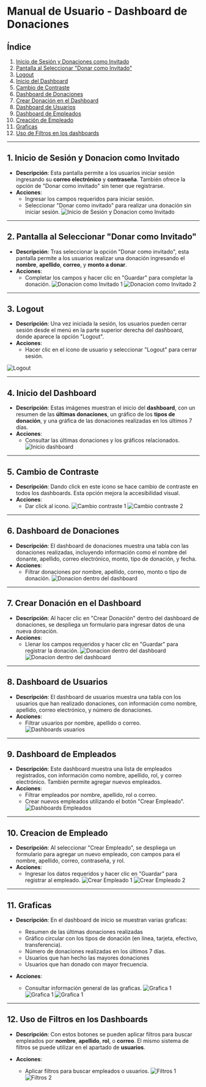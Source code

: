 # **Manual de Usuario - Dashboard de Donaciones**

## **Índice**
1. [Inicio de Sesión y Donaciones como Invitado](#1-inicio-de-sesión-y-donacion-como-invitado)
2. [Pantalla al Seleccionar "Donar como Invitado"](#2-pantalla-al-seleccionar-donar-como-invitado)
3. [Logout](#3-logout)
4. [Inicio del Dashboard](#4-inicio-del-dashboard)
5. [Cambio de Contraste](#5-cambio-de-contraste)
6. [Dashboard de Donaciones](#6-dashboard-de-donaciones)
7. [Crear Donación en el Dashboard](#7-crear-donación-en-el-dashboard)
8. [Dashboard de Usuarios](#8-dashboard-de-usuarios)
9. [Dashboard de Empleados](#9-dashboard-de-empleados)
10. [Creación de Empleado](#10-creacion-de-empleado)
11. [Graficas](#11-graficas)
12. [Uso de Filtros en los dashboards](#12-uso-de-filtros-en-los-dashboards)

---

## 1. **Inicio de Sesión y Donacion como Invitado**
- **Descripción**: Esta pantalla permite a los usuarios iniciar sesión ingresando su **correo electrónico** y **contraseña**. También ofrece la opción de "Donar como invitado" sin tener que registrarse.
- **Acciones**:
  - Ingresar los campos requeridos para iniciar sesión.
  - Seleccionar "Donar como invitado" para realizar una donación sin iniciar sesión.
![Inicio de Sesión y Donacion como Invitado](./Images/1.jpeg)

---

## 2. **Pantalla al Seleccionar "Donar como Invitado"**
- **Descripción**: Tras seleccionar la opción "Donar como invitado", esta pantalla permite a los usuarios realizar una donación ingresando el **nombre**, **apellido**, **correo**, y **monto a donar**.
- **Acciones**:
  - Completar los campos y hacer clic en "Guardar" para completar la donación.
![Donacion como Invitado 1](./Images/1.5.png)
![Donacion como Invitado 2](./Images/2.jpeg)

---

## 3. **Logout**
- **Descripción**: Una vez iniciada la sesión, los usuarios pueden cerrar sesión desde el menú en la parte superior derecha del dashboard, donde aparece la opción "Logout".
- **Acciones**:
  - Hacer clic en el ícono de usuario y seleccionar "Logout" para cerrar sesión.
  
![Logout](./Images/3.jpeg)

---

## 4. **Inicio del Dashboard**
- **Descripción**: Estas imágenes muestran el inicio del **dashboard**, con un resumen de las **últimas donaciones**, un gráfico de los **tipos de donación**, y una gráfica de las donaciones realizadas en los últimos 7 días.
- **Acciones**:
  - Consultar las últimas donaciones y los gráficos relacionados.
![Inicio dashboard](./Images/10.jpeg)

---

## 5. **Cambio de Contraste**
- **Descripción**: Dando click en este icono se hace cambio de contraste en todos los dashboards. Esta opción mejora la accesibilidad visual.
- **Acciones**:
  - Dar click al icono.
![Cambio contraste 1](./Images/11.5.png)
![Cambio contraste 2](./Images/12.jpeg)

---

## 6. **Dashboard de Donaciones**
- **Descripción**: El dashboard de donaciones muestra una tabla con las donaciones realizadas, incluyendo información como el nombre del donante, apellido, correo electrónico, monto, tipo de donación, y fecha.
- **Acciones**:
  - Filtrar donaciones por nombre, apellido, correo, monto o tipo de donación.
![Donacion dentro del dashboard](./Images/4.jpeg)

---

## 7. **Crear Donación en el Dashboard**
- **Descripción**: Al hacer clic en "Crear Donación" dentro del dashboard de donaciones, se despliega un formulario para ingresar datos de una nueva donación.
- **Acciones**:
  - Llenar los campos requeridos y hacer clic en "Guardar" para registrar la donación.
![Donacion dentro del dashboard](./Images/4.5.png)
![Donacion dentro del dashboard](./Images/5.jpeg)

---

## 8. **Dashboard de Usuarios**
- **Descripción**: El dashboard de usuarios muestra una tabla con los usuarios que han realizado donaciones, con información como nombre, apellido, correo electrónico, y número de donaciones.
- **Acciones**:
  - Filtrar usuarios por nombre, apellido o correo.
![Dashboards usuarios](./Images/6.jpeg)

---

## 9. **Dashboard de Empleados**
- **Descripción**: Este dashboard muestra una lista de empleados registrados, con información como nombre, apellido, rol, y correo electrónico. También permite agregar nuevos empleados.
- **Acciones**:
  - Filtrar empleados por nombre, apellido, rol o correo.
  - Crear nuevos empleados utilizando el botón "Crear Empleado".
![Dashboards Empleados](./Images/7.jpeg)  

---

## 10. **Creacion de Empleado**
- **Descripción**: Al seleccionar "Crear Empleado", se despliega un formulario para agregar un nuevo empleado, con campos para el nombre, apellido, correo, contraseña, y rol.
- **Acciones**:
  - Ingresar los datos requeridos y hacer clic en "Guardar" para registrar al empleado.
![Crear Empleado 1](./Images/7.5.png)
![Crear Empleado 2](./Images/8.jpeg)  

---

## 11. **Graficas**
- **Descripción**: En el dashboard de inicio se muestran varias graficas:
  - Resumen de las últimas donaciones realizadas
  - Gráfico circular con los tipos de donación (en línea, tarjeta, efectivo, transferencia).
  - Número de donaciones realizadas en los últimos 7 días.
  - Usuarios que han hecho las mayores donaciones
  - Usuarios que han donado con mayor frecuencia.
 
- **Acciones**:
  - Consultar información general de las graficas.
![Grafica 1](./Images/12.jpeg)
![Grafica 1](./Images/13.jpeg)
![Grafica 1](./Images/14.jpeg)  

---

## 12. **Uso de Filtros en los Dashboards**
- **Descripción**: Con estos botones se pueden aplicar filtros para buscar empleados por **nombre**, **apellido**, **rol**, o **correo**. El mismo sistema de filtros se puede utilizar en el apartado de **usuarios**.

- **Acciones**:
  - Aplicar filtros para buscar empleados o usuarios.
![Filtros 1](./Images/9.png)
![Filtros 2](./Images/9.5.jpeg) 
